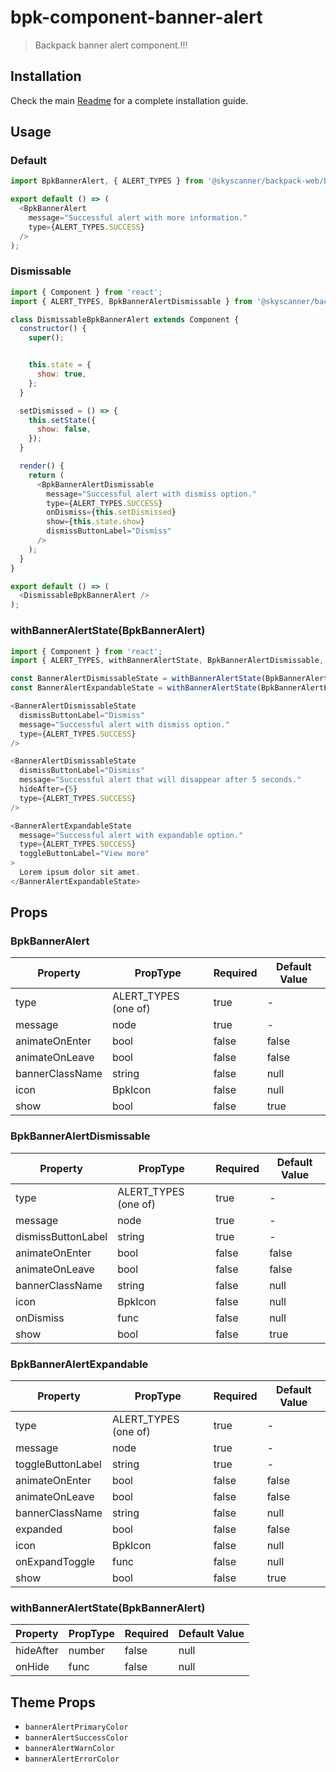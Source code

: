 # bpk-component-banner-alert

> Backpack banner alert component.!!!

## Installation

Check the main [Readme](https://github.com/skyscanner/backpack#usage) for a complete installation guide.

## Usage

### Default

```js
import BpkBannerAlert, { ALERT_TYPES } from '@skyscanner/backpack-web/bpk-component-banner-alert';

export default () => (
  <BpkBannerAlert
    message="Successful alert with more information."
    type={ALERT_TYPES.SUCCESS}
  />
);
```

### Dismissable

```js
import { Component } from 'react';
import { ALERT_TYPES, BpkBannerAlertDismissable } from '@skyscanner/backpack-web/bpk-component-banner-alert';

class DismissableBpkBannerAlert extends Component {
  constructor() {
    super();


    this.state = {
      show: true,
    };
  }

  setDismissed = () => {
    this.setState({
      show: false,
    });
  }

  render() {
    return (
      <BpkBannerAlertDismissable
        message="Successful alert with dismiss option."
        type={ALERT_TYPES.SUCCESS}
        onDismiss={this.setDismissed}
        show={this.state.show}
        dismissButtonLabel="Dismiss"
      />
    );
  }
}

export default () => (
  <DismissableBpkBannerAlert />
);
```

### withBannerAlertState(BpkBannerAlert)

```js
import { Component } from 'react';
import { ALERT_TYPES, withBannerAlertState, BpkBannerAlertDismissable, BpkBannerAlertExpandable } from '@skyscanner/backpack-web/bpk-component-banner-alert';

const BannerAlertDismissableState = withBannerAlertState(BpkBannerAlertDismissable);
const BannerAlertExpandableState = withBannerAlertState(BpkBannerAlertExpandable);

<BannerAlertDismissableState
  dismissButtonLabel="Dismiss"
  message="Successful alert with dismiss option."
  type={ALERT_TYPES.SUCCESS}
/>

<BannerAlertDismissableState
  dismissButtonLabel="Dismiss"
  message="Successful alert that will disappear after 5 seconds."
  hideAfter={5}
  type={ALERT_TYPES.SUCCESS}
/>

<BannerAlertExpandableState
  message="Successful alert with expandable option."
  type={ALERT_TYPES.SUCCESS}
  toggleButtonLabel="View more"
>
  Lorem ipsum dolor sit amet.
</BannerAlertExpandableState>
```


## Props

### BpkBannerAlert

| Property           | PropType               | Required | Default Value |
| ------------------ | ---------------------- | -------- | ------------- |
| type               | ALERT_TYPES (one of)   | true     | -             |
| message            | node                   | true     | -             |
| animateOnEnter     | bool                   | false    | false         |
| animateOnLeave     | bool                   | false    | false         |
| bannerClassName    | string                 | false    | null          |
| icon               | BpkIcon                | false    | null          |
| show               | bool                   | false    | true          |

### BpkBannerAlertDismissable

| Property           | PropType               | Required | Default Value |
| ------------------ | ---------------------- | -------- | ------------- |
| type               | ALERT_TYPES (one of)   | true     | -             |
| message            | node                   | true     | -             |
| dismissButtonLabel | string                 | true     | -             |
| animateOnEnter     | bool                   | false    | false         |
| animateOnLeave     | bool                   | false    | false         |
| bannerClassName    | string                 | false    | null          |
| icon               | BpkIcon                | false    | null          |
| onDismiss          | func                   | false    | null          |
| show               | bool                   | false    | true          |

### BpkBannerAlertExpandable

| Property           | PropType               | Required | Default Value |
| ------------------ | ---------------------- | -------- | ------------- |
| type               | ALERT_TYPES (one of)   | true     | -             |
| message            | node                   | true     | -             |
| toggleButtonLabel  | string                 | true     | -             |
| animateOnEnter     | bool                   | false    | false         |
| animateOnLeave     | bool                   | false    | false         |
| bannerClassName    | string                 | false    | null          |
| expanded           | bool                   | false    | false         |
| icon               | BpkIcon                | false    | null          |
| onExpandToggle     | func                   | false    | null          |
| show               | bool                   | false    | true          |

### withBannerAlertState(BpkBannerAlert)

| Property  | PropType | Required | Default Value |
| --------- | -------- | -------- | ------------- |
| hideAfter | number   | false    | null          |
| onHide    | func     | false    | null          |

## Theme Props

* `bannerAlertPrimaryColor`
* `bannerAlertSuccessColor`
* `bannerAlertWarnColor`
* `bannerAlertErrorColor`
